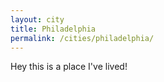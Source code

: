 ```yaml
---
layout: city
title: Philadelphia
permalink: /cities/philadelphia/
---
```

Hey this is a place I've lived!
